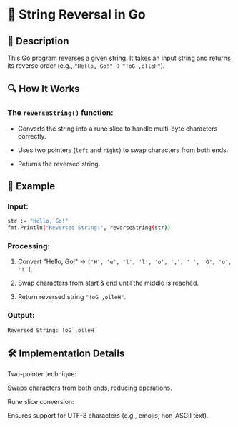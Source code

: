 # 📌 String Reversal in Go

## 🚀 Description
This Go program reverses a given string. It takes an input string and returns its reverse order (e.g., `"Hello, Go!"` → `"!oG ,olleH"`).

## 🔍 How It Works
### The `reverseString()` function:

- Converts the string into a rune slice to handle multi-byte characters correctly.

- Uses two pointers (`left` and `right`) to swap characters from both ends.

- Returns the reversed string.

## 📂 Example
### Input:
```sh
str := "Hello, Go!"
fmt.Println("Reversed String:", reverseString(str))
```
### Processing:
1. Convert "Hello, Go!" → `['H', 'e', 'l', 'l', 'o', ',', ' ', 'G', 'o', '!']`.

2. Swap characters from start & end until the middle is reached.

3. Return reversed string `"!oG ,olleH"`.

### Output:
```sh
Reversed String: !oG ,olleH
```
## 🛠️ Implementation Details
Two-pointer technique:

Swaps characters from both ends, reducing operations.

Rune slice conversion:

Ensures support for UTF-8 characters (e.g., emojis, non-ASCII text).
